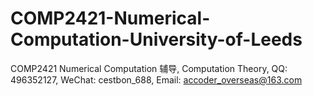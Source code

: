# COMP2421-Numerical-Computation-University-of-Leeds
COMP2421 Numerical Computation 辅导, Computation Theory, QQ: 496352127, WeChat: cestbon_688, Email: accoder_overseas@163.com

